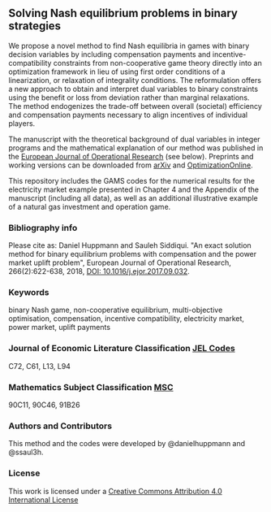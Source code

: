 ## Solving Nash equilibrium problems in binary strategies

We propose a novel method to find Nash equilibria in games with binary decision variables
by including compensation payments and incentive-compatibility constraints
from non-cooperative game theory directly into an optimization framework
in lieu of using first order conditions of a linearization, or relaxation of integrality conditions. 
The reformulation offers a new approach to obtain and interpret dual variables to binary constraints
using the benefit or loss from deviation rather than marginal relaxations. 
The method endogenizes the trade-off between overall (societal) efficiency 
and compensation payments necessary to align incentives of individual players. 

The manuscript with the theoretical background of dual variables in integer programs 
and the mathematical explanation of our method was published
in the [European Journal of Operational Research](https://doi.org/10.1016/j.ejor.2017.09.032) (see below).
Preprints and working versions can be downloaded from [arXiv](http://arxiv.org/abs/1504.05894) 
and [OptimizationOnline](http://www.optimization-online.org/DB_HTML/2015/04/4874.html).

This repository includes the GAMS codes for the numerical results for the electricity market example 
presented in Chapter 4 and the Appendix of the manuscript (including all data),
as well as an additional illustrative example of a natural gas investment and operation game.

### Bibliography info
Please cite as:
Daniel Huppmann and Sauleh Siddiqui.
"An exact solution method for binary equilibrium problems with compensation and the power market uplift problem",
European Journal of Operational Research, 266(2):622-638, 2018, 
[DOI: 10.1016/j.ejor.2017.09.032](https://doi.org/10.1016/j.ejor.2017.09.032).

### Keywords
binary Nash game, non-cooperative equilibrium, multi-objective optimisation, compensation, incentive compatibility, 
electricity market, power market, uplift payments

### Journal of Economic Literature Classification [JEL Codes](https://www.aeaweb.org/econlit/jelCodes.php?view=jel)
C72, C61, L13, L94

### Mathematics Subject Classification [MSC](https://cran.r-project.org/web/classifications/MSC.html)
90C11, 90C46, 91B26

### Authors and Contributors
This method and the codes were developed by @danielhuppmann and @ssaul3h.

### License
This work is licensed under a [Creative Commons Attribution 4.0 International License](http://creativecommons.org/licenses/by/4.0/)
